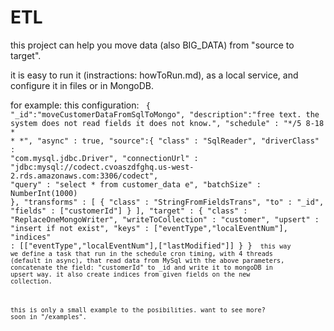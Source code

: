 # ETL
this project can help you move data (also BIG_DATA) from "source to target".

it is easy to run it (instractions: howToRun.md), as a local service, and configure it in files or in MongoDB.

for example:
this configuration:
<code>
{
  "_id":"moveCustomerDataFromSqlToMongo",
  "description":"free text. the system does not read fields it does not know.",
  "schedule" : "*/5 8-18 * * *", 
  "async" : true, 
  "source":{
    "class" : "SqlReader", 
    "driverClass" : "com.mysql.jdbc.Driver", 
    "connectionUrl" : "jdbc:mysql://codect.cvoaszdfghq.us-west-2.rds.amazonaws.com:3306/codect", 
    "query" : "select * from customer_data e", 
    "batchSize" : NumberInt(1000)
  }, 
  "transforms" : [
    {  "class" : "StringFromFieldsTrans",
       "to" : "_id",
       "fields" : ["customerId"]
     }
  ],
  "target" : {
    "class" : "ReplaceOneMongoWriter", 
    "writeToCollection" : "customer", 
    "upsert" : "insert if not exist", 
    "keys" : ["eventType","localEventNum"], 
    "indices" : [["eventType","localEventNum"],["lastModified"]]
  }
}
<code>
this way we define a task that run in the schedule cron timing, with 4 threads (default in async), that read data from MySql with the above parameters, concatenate the field: "customerId" to _id and write it to mongoDB in upsert way.
it also create indices from given fields on the new collection.

this is only a small example to the posibilities.
want to see more? soon in "/examples".
